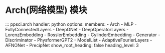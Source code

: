 # Arch(网络模型) 模块

::: ppsci.arch
    handler: python
    options:
      members:
        - Arch
        - MLP
        - FullyConnectedLayers
        - DeepONet
        - DeepOperatorLayers
        - LorenzEmbedding
        - RosslerEmbedding
        - CylinderEmbedding
        - Generator
        - Discriminator
        - PhysformerGPT2
        - ModelList
        - AdaptiveFourierLayers
        - AFNONet
        - PrecipNet
      show_root_heading: false
      heading_level: 3
